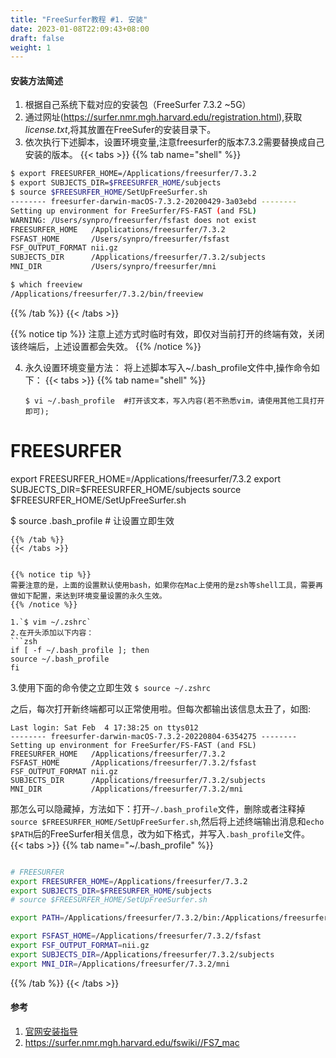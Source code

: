 ```yaml
---
title: "FreeSurfer教程 #1. 安装"
date: 2023-01-08T22:09:43+08:00
draft: false
weight: 1
---
```

#### 安装方法简述
1. 根据自己系统下载对应的安装包（FreeSurfer 7.3.2 ~5G）
2. 通过网址(https://surfer.nmr.mgh.harvard.edu/registration.html),获取*license.txt*,将其放置在FreeSufer的安装目录下。
3. 依次执行下述脚本，设置环境变量,注意freesurfer的版本7.3.2需要替换成自己安装的版本。
{{< tabs >}}
{{% tab name="shell" %}}
```Bash
$ export FREESURFER_HOME=/Applications/freesurfer/7.3.2
$ export SUBJECTS_DIR=$FREESURFER_HOME/subjects
$ source $FREESURFER_HOME/SetUpFreeSurfer.sh
-------- freesurfer-darwin-macOS-7.3.2-20200429-3a03ebd --------
Setting up environment for FreeSurfer/FS-FAST (and FSL)
WARNING: /Users/synpro/freesurfer/fsfast does not exist
FREESURFER_HOME   /Applications/freesurfer/7.3.2
FSFAST_HOME       /Users/synpro/freesurfer/fsfast
FSF_OUTPUT_FORMAT nii.gz
SUBJECTS_DIR      /Applications/freesurfer/7.3.2/subjects
MNI_DIR           /Users/synpro/freesurfer/mni

$ which freeview
/Applications/freesurfer/7.3.2/bin/freeview

```
{{% /tab %}}
{{< /tabs >}}

{{% notice tip %}}
注意上述方式时临时有效，即仅对当前打开的终端有效，关闭该终端后，上述设置都会失效。
{{% /notice %}}

4. 永久设置环境变量方法：
   将上述脚本写入~/.bash_profile文件中,操作命令如下：
   {{< tabs >}}
   {{% tab name="shell" %}}
   ```
   $ vi ~/.bash_profile  #打开该文本，写入内容(若不熟悉vim，请使用其他工具打开即可);

# FREESURFER
export FREESURFER_HOME=/Applications/freesurfer/7.3.2
export SUBJECTS_DIR=$FREESURFER_HOME/subjects
source $FREESURFER_HOME/SetUpFreeSurfer.sh

   $ source .bash_profile # 让设置立即生效
   
   ```
   {{% /tab %}}
   {{< /tabs >}}
   

   {{% notice tip %}}
   需要注意的是，上面的设置默认使用bash，如果你在Mac上使用的是zsh等shell工具，需要再做如下配置，来达到环境变量设置的永久生效。
   {{% /notice %}}

1.`$ vim ~/.zshrc`  
2.在开头添加以下内容：
```zsh
if [ -f ~/.bash_profile ]; then
   source ~/.bash_profile
fi
```
3.使用下面的命令使之立即生效
`$ source ~/.zshrc`

之后，每次打开新终端都可以正常使用啦。但每次都输出该信息太丑了，如图:
```
Last login: Sat Feb  4 17:38:25 on ttys012
-------- freesurfer-darwin-macOS-7.3.2-20220804-6354275 --------
Setting up environment for FreeSurfer/FS-FAST (and FSL)
FREESURFER_HOME   /Applications/freesurfer/7.3.2
FSFAST_HOME       /Applications/freesurfer/7.3.2/fsfast
FSF_OUTPUT_FORMAT nii.gz
SUBJECTS_DIR      /Applications/freesurfer/7.3.2/subjects
MNI_DIR           /Applications/freesurfer/7.3.2/mni
```

那怎么可以隐藏掉，方法如下：打开`~/.bash_profile`文件，删除或者注释掉
`source $FREESURFER_HOME/SetUpFreeSurfer.sh`,然后将上述终端输出消息和`echo $PATH`后的FreeSurfer相关信息，改为如下格式，并写入`.bash_profile`文件。
{{< tabs >}}
{{% tab name="~/.bash_profile" %}}
```bash

# FREESURFER
export FREESURFER_HOME=/Applications/freesurfer/7.3.2
export SUBJECTS_DIR=$FREESURFER_HOME/subjects
# source $FREESURFER_HOME/SetUpFreeSurfer.sh

export PATH=/Applications/freesurfer/7.3.2/bin:/Applications/freesurfer/7.3.2/fsfast/bin:/Applications/freesurfer/7.3.2/mni/bin:$PATH

export FSFAST_HOME=/Applications/freesurfer/7.3.2/fsfast
export FSF_OUTPUT_FORMAT=nii.gz
export SUBJECTS_DIR=/Applications/freesurfer/7.3.2/subjects
export MNI_DIR=/Applications/freesurfer/7.3.2/mni

```
{{% /tab %}}
{{< /tabs >}}



#### 参考
1. [官网安装指导](https://surfer.nmr.mgh.harvard.edu/fswiki/DownloadAndInstall)
2. https://surfer.nmr.mgh.harvard.edu/fswiki//FS7_mac